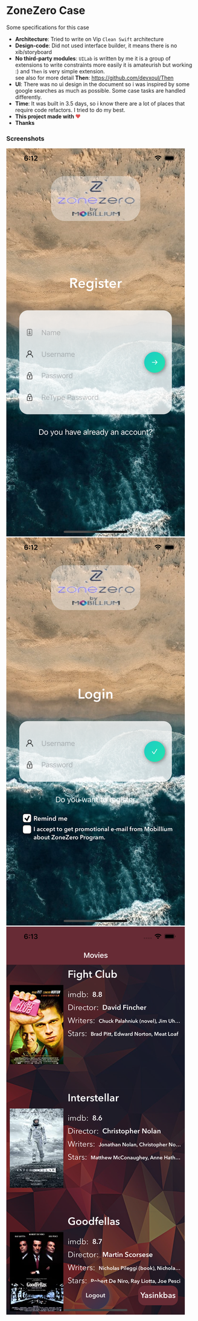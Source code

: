 # ZoneZero Case 
Some specifications for this case
- **Architecture**: Tried to write on Vip `Clean Swift` architecture
- **Design-code**: Did not used interface builder, it means there is no xib/storyboard
- **No third-party modules**: `UILab` is written by me it is a group of extensions to write constraints more easily it is amateurish but working :) and `Then` is very simple extension. <br> see also for more detail
**Then**: https://github.com/devxoul/Then
- **UI**: There was no ui design in the document so i was inspired by some google searches as much as possible. Some case tasks are handled differently.
- **Time**: It was built in 3.5 days, so i know there are a lot of places that require code refactors. I tried to do my best.
- **This project made with <span style="color: #e25555;">&#9829;</span>**
- **Thanks**


### Screenshots

![sc1](src/screenshots/img1.png)
![sc2](src/screenshots/img2.png)
![sc3](src/screenshots/img3.png)


